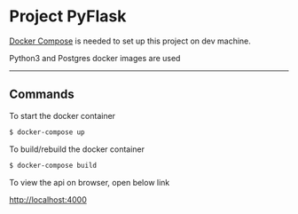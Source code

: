 # Project PyFlask

[Docker Compose](https://docs.docker.com/compose/install/) is needed to set up this project on
dev machine.

Python3 and Postgres docker images are used

----
## Commands

To start the docker container
```sh
$ docker-compose up
```

To build/rebuild the docker container
```sh
$ docker-compose build
```


To view the api on browser, open below link

[http://localhost:4000](http://localhost:4000)
